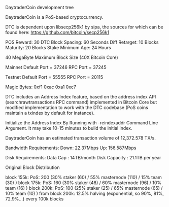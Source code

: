 
DaytraderCoin development tree

DaytraderCoin is a PoS-based cryptocurrency.

DTC is dependent upon libsecp256k1 by sipa, the sources for which can be found here:
https://github.com/bitcoin/secp256k1

POS Reward: 30 DTC
Block Spacing: 60 Seconds
Diff Retarget: 10 Blocks
Maturity: 20 Blocks
Stake Minimum Age: 24 Hours

40 MegaByte Maximum Block Size (40X Bitcoin Core)


Mainnet
Default Port = 37246
RPC Port = 37245

Testnet
Default Port = 55555
RPC Port = 20115

Magic Bytes: 0xf1 0xac 0xa1 0xc7

DTC includes an Address Index feature, based on the address index API (searchrawtransactions RPC command) implemented in Bitcoin Core but modified implementation to work with the DTC codebase (PoS coins maintain a txindex by default for instance).

Initialize the Address Index By Running with -reindexaddr Command Line Argument.  It may take 10-15 minutes to build the initial index.

DaytraderCoin has an estimated transaction volume of 12,372.578 TX/s.

Bandwidth Requirements:
Down: 	22.37Mbps
Up: 	156.587Mbps

Disk Requirements:
Data Cap : 14TB/month
Disk Capacity : 21.1TB per year

Original Block Distribution

block 155k: PoS: 200 (30% staker (60) / 55% masternode (110) / 15% team (30) )
block 175k: PoS: 160 (30% staker (48) / 60% masternode (96) / 10% team (16) )
block 200k: PoS: 100 (25% staker (25) / 65% masternode (65) / 10% team (10) )
from block 200k: 12.5% halving (exponential, so 90%, 81%, 72.9%...) every 100k blocks
